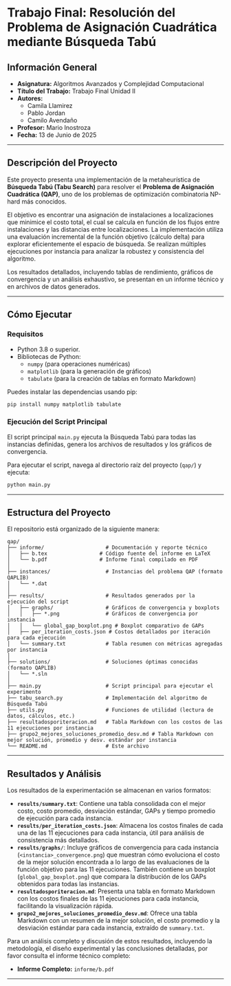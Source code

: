 # Trabajo Final: Resolución del Problema de Asignación Cuadrática mediante Búsqueda Tabú

## Información General

*   **Asignatura:** Algoritmos Avanzados y Complejidad Computacional
*   **Título del Trabajo:** Trabajo Final Unidad II
*   **Autores:**
    *   Camila Llamirez
    *   Pablo Jordan
    *   Camilo Avendaño
*   **Profesor:** Mario Inostroza
*   **Fecha:** 13 de Junio de 2025

---

## Descripción del Proyecto

Este proyecto presenta una implementación de la metaheurística de **Búsqueda Tabú (Tabu Search)** para resolver el **Problema de Asignación Cuadrática (QAP)**, uno de los problemas de optimización combinatoria NP-hard más conocidos.

El objetivo es encontrar una asignación de instalaciones a localizaciones que minimice el costo total, el cual se calcula en función de los flujos entre instalaciones y las distancias entre localizaciones. La implementación utiliza una evaluación incremental de la función objetivo (cálculo delta) para explorar eficientemente el espacio de búsqueda. Se realizan múltiples ejecuciones por instancia para analizar la robustez y consistencia del algoritmo.

Los resultados detallados, incluyendo tablas de rendimiento, gráficos de convergencia y un análisis exhaustivo, se presentan en un informe técnico y en archivos de datos generados.

---

## Cómo Ejecutar

### Requisitos

*   Python 3.8 o superior.
*   Bibliotecas de Python:
    *   `numpy` (para operaciones numéricas)
    *   `matplotlib` (para la generación de gráficos)
    *   `tabulate` (para la creación de tablas en formato Markdown)

Puedes instalar las dependencias usando pip:
```bash
pip install numpy matplotlib tabulate
```

### Ejecución del Script Principal

El script principal `main.py` ejecuta la Búsqueda Tabú para todas las instancias definidas, genera los archivos de resultados y los gráficos de convergencia.

Para ejecutar el script, navega al directorio raíz del proyecto (`qap/`) y ejecuta:
```bash
python main.py
```

---

## Estructura del Proyecto

El repositorio está organizado de la siguiente manera:

```
qap/
├── informe/                    # Documentación y reporte técnico
│   ├── b.tex                 # Código fuente del informe en LaTeX
│   └── b.pdf                 # Informe final compilado en PDF
│
├── instances/                  # Instancias del problema QAP (formato QAPLIB)
│   └── *.dat
│
├── results/                    # Resultados generados por la ejecución del script
│   ├── graphs/                 # Gráficos de convergencia y boxplots
│   │   ├── *.png               # Gráficos de convergencia por instancia
│   │   └── global_gap_boxplot.png # Boxplot comparativo de GAPs
│   ├── per_iteration_costs.json # Costos detallados por iteración para cada ejecución
│   └── summary.txt             # Tabla resumen con métricas agregadas por instancia
│
├── solutions/                  # Soluciones óptimas conocidas (formato QAPLIB)
│   └── *.sln
│
├── main.py                     # Script principal para ejecutar el experimento
├── tabu_search.py              # Implementación del algoritmo de Búsqueda Tabú
├── utils.py                    # Funciones de utilidad (lectura de datos, cálculos, etc.)
├── resultadosporiteracion.md   # Tabla Markdown con los costos de las 11 ejecuciones por instancia
├── grupo2_mejores_soluciones_promedio_desv.md # Tabla Markdown con mejor solución, promedio y desv. estándar por instancia
└── README.md                   # Este archivo
```

---

## Resultados y Análisis

Los resultados de la experimentación se almacenan en varios formatos:

*   **`results/summary.txt`**: Contiene una tabla consolidada con el mejor costo, costo promedio, desviación estándar, GAPs y tiempo promedio de ejecución para cada instancia.
*   **`results/per_iteration_costs.json`**: Almacena los costos finales de cada una de las 11 ejecuciones para cada instancia, útil para análisis de consistencia más detallados.
*   **`results/graphs/`**: Incluye gráficos de convergencia para cada instancia (`<instancia>_convergence.png`) que muestran cómo evoluciona el costo de la mejor solución encontrada a lo largo de las evaluaciones de la función objetivo para las 11 ejecuciones. También contiene un boxplot (`global_gap_boxplot.png`) que compara la distribución de los GAPs obtenidos para todas las instancias.
*   **`resultadosporiteracion.md`**: Presenta una tabla en formato Markdown con los costos finales de las 11 ejecuciones para cada instancia, facilitando la visualización rápida.
*   **`grupo2_mejores_soluciones_promedio_desv.md`**: Ofrece una tabla Markdown con un resumen de la mejor solución, el costo promedio y la desviación estándar para cada instancia, extraído de `summary.txt`.

Para un análisis completo y discusión de estos resultados, incluyendo la metodología, el diseño experimental y las conclusiones detalladas, por favor consulta el informe técnico completo:

*   **Informe Completo:** `informe/b.pdf`

---
